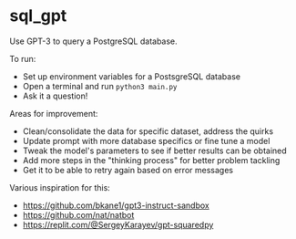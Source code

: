 # sql_gpt

Use GPT-3 to query a PostgreSQL database.

To run:
- Set up environment variables for a PostsgreSQL database
- Open a terminal and run `python3 main.py`
- Ask it a question!

Areas for improvement:
- Clean/consolidate the data for specific dataset, address the quirks
- Update prompt with more database specifics or fine tune a model
- Tweak the model's parameters to see if better results can be obtained
- Add more steps in the "thinking process" for better problem tackling
- Get it to be able to retry again based on error messages

Various inspiration for this:
- https://github.com/bkane1/gpt3-instruct-sandbox
- https://github.com/nat/natbot
- https://replit.com/@SergeyKarayev/gpt-squaredpy